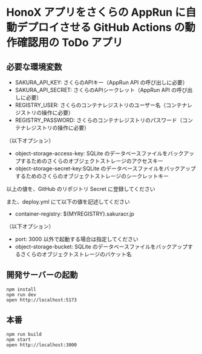# HonoX アプリをさくらの AppRun に自動デプロイさせる GitHub Actions の動作確認用の ToDo アプリ

## 必要な環境変数
- SAKURA_API_KEY: さくらのAPIキー（AppRun API の呼び出しに必要）
- SAKURA_API_SECRET: さくらのAPIシークレット（AppRun API の呼び出しに必要）
- REGISTRY_USER: さくらのコンテナレジストリのユーザー名（コンテナレジストリの操作に必要）
- REGISTRY_PASSWORD: さくらのコンテナレジストリのパスワード（コンテナレジストリの操作に必要）

（以下オプション）

- object-storage-access-key: SQLite のデータベースファイルをバックアップするためのさくらのオブジェクトストレージのアクセスキー
- object-storage-secret-key:SQLite のデータベースファイルをバックアップするためのさくらのオブジェクトストレージのシークレットキー

以上の値を、GitHub のリポジトリ Secret に登録してください

また、deploy.yml にて以下の値を記述してください

- container-registry: ${MYREGISTRY}.sakuracr.jp

（以下オプション）

- port: 3000 以外で起動する場合は指定してください
- object-storage-bucket: SQLite のデータベースファイルをバックアップするさくらのオブジェクトストレージのバケット名


## 開発サーバーの起動
```
npm install
npm run dev
open http://localhost:5173
```

## 本番
```
npm run build
npm start
open http://localhost:3000
```
